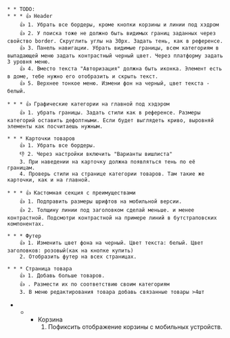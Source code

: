 
    * * TODO: 
    * * * 👍 Header
        👍 1. Убрать все бордеры, кроме кнопки корзины и линии под хэдром
        👍 2. У поиска тоже не должно быть видимых границ заданных через свойство border. Скруглить углы на 30px. Задать тень, как в референсе. 
        👍 3. Панель навигации. Убрать видимые границы, всем категориям в выпадающей меню задать контрастный черный цвет. Через платформу задать 3 уровня меню. 
        👍 4. Вместо текста "Авторизация" должна быть иконка. Элемент есть в доме, тебе нужно его отобразить и скрыть текст.
        👍 5. Верхнее тонкое меню. Измени фон на черный, цвет текста - белый. 

    * * * 👍 Графические категории на главной под хэдэром
        👍 1. убрать границы. Задать стили как в референсе. Размеры категорий оставить дефолтными. Если будет выглядеть криво, выровняй элементы как посчитаешь нужным.

    * * * Карточки товаров
        👍 1. Убрать все бордеры.
        👎 2. Через настройки включить "Варианты вишлиста"
        3. При наведении на карточку должна появляться тень по её границам.
        4. Проверь стили на странице категории товаров. Там такие же карточки, как и на главной. 

    * * * 👍 Кастомная секция с преимуществами 
        👍 1. Подправить размеры шрифтов на мобильной версии. 
        👍 2. Толщину линии под заголовком сделай меньше. и менее контрастной. Подсмотри контрастной на примере линий в бутстраповских компонентах. 

    * * * Футер
        👍 1. Изменить цвет фона на черный. Цвет текста: белый. Цвет заголовков: розовый(как на кнопке купить)
        2. Отобразить футер на всех страницах. 

    * * * Страница товара
        👍 1. Добавь больше товаров. 
        👍 . Размести их по соответствию своим категориям
        3. В меню редактирования товара добавь связанные товары >4шт
    
* * * Корзина
        1. Пофиксить отображение корзины с мобильных устройств.         